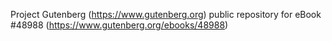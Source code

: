 Project Gutenberg (https://www.gutenberg.org) public repository for eBook #48988 (https://www.gutenberg.org/ebooks/48988)
